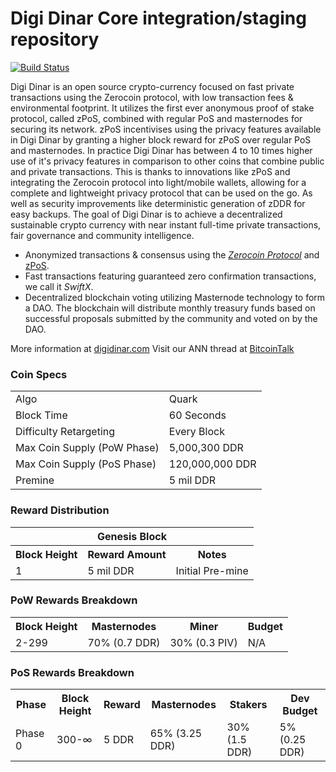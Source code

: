 Digi Dinar Core integration/staging repository
=====================================

[![Build Status](https://travis-ci.org/DigiDinar-Project/DigiDinar.svg?branch=master)](https://travis-ci.org/DigiDinar-Project/DigiDinar)

Digi Dinar is an open source crypto-currency focused on fast private transactions using the Zerocoin protocol, with low transaction fees & environmental footprint.  It utilizes the first ever anonymous proof of stake protocol, called zPoS, combined with regular PoS and masternodes for securing its network. zPoS incentivises using the privacy features available in Digi Dinar by granting a higher block reward for zPoS over regular PoS and masternodes. In practice Digi Dinar has between 4 to 10 times higher use of it's privacy features in comparison to other coins that combine public and private transactions. This is thanks to innovations like zPoS and integrating the Zerocoin protocol into light/mobile wallets, allowing for a complete and lightweight privacy protocol that can be used on the go. As well as security improvements like deterministic generation of zDDR for easy backups.
The goal of Digi Dinar is to achieve a decentralized sustainable crypto currency with near instant full-time private transactions, fair governance and community intelligence.
- Anonymized transactions & consensus using the [_Zerocoin Protocol_](http://www.pivx.com/zpiv) and [zPoS](https://pivx.org/zpos/).
- Fast transactions featuring guaranteed zero confirmation transactions, we call it _SwiftX_.
- Decentralized blockchain voting utilizing Masternode technology to form a DAO. The blockchain will distribute monthly treasury funds based on successful proposals submitted by the community and voted on by the DAO.

More information at [digidinar.com](http://www.digidinar.com) Visit our ANN thread at [BitcoinTalk](http://www.bitcointalk.org/index.php?topic=)

### Coin Specs
<table>
<tr><td>Algo</td><td>Quark</td></tr>
<tr><td>Block Time</td><td>60 Seconds</td></tr>
<tr><td>Difficulty Retargeting</td><td>Every Block</td></tr>
<tr><td>Max Coin Supply (PoW Phase)</td><td>5,000,300 DDR</td></tr>
<tr><td>Max Coin Supply (PoS Phase)</td><td>120,000,000 DDR</td></tr>
<tr><td>Premine</td><td>5 mil DDR</td></tr>
</table>

### Reward Distribution

<table>
<th colspan=4>Genesis Block</th>
<tr><th>Block Height</th><th>Reward Amount</th><th>Notes</th></tr>
<tr><td>1</td><td>5 mil DDR</td><td>Initial Pre-mine</td></tr>
</table>

### PoW Rewards Breakdown

<table>
<th>Block Height</th><th>Masternodes</th><th>Miner</th><th>Budget</th>
<tr><td>2-299</td><td>70% (0.7 DDR)</td><td>30% (0.3 PIV)</td><td>N/A</td></tr>
</table>

### PoS Rewards Breakdown

<table>
<th>Phase</th><th>Block Height</th><th>Reward</th><th>Masternodes </th><th> Stakers</th><th>Dev Budget</th>
<tr><td>Phase 0</td><td>300-∞</td><td>5 DDR</td><td>65% (3.25 DDR)</td><td>30% (1.5 DDR)</td><td>5% (0.25 DDR)</td></tr>
</table>
